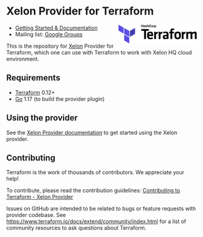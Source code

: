 # Xelon Provider for Terraform
<a href="https://terraform.io">
  <img src="https://raw.githubusercontent.com/hashicorp/terraform-website/master/public/img/logo-hashicorp.svg" alt="Terraform logo" align="right" title="Terraform" height="50"/>
</a>

* [Getting Started & Documentation](https://registry.terraform.io/providers/xelon/xelon/latest/docs)
* Mailing list: [Google Groups](http://groups.google.com/group/terraform-tool)

This is the repository for [Xelon](https://www.xelon.ch/) Provider for Terraform,
which one can use with Terraform to work with Xelon HQ cloud environment.


## Requirements

- [Terraform](https://www.terraform.io/downloads.html) 0.12+
- [Go](https://golang.org/doc/install) 1.17 (to build the provider plugin)


## Using the provider

See the [Xelon Provider documentation](https://insert-link-later)
to get started using the Xelon provider.


## Contributing

Terraform is the work of thousands of contributors. We appreciate your help!

To contribute, please read the contribution guidelines: [Contributing to Terraform - Xelon Provider](.github/CONTRIBUTING.md)

Issues on GitHub are intended to be related to bugs or feature requests with
provider codebase. See https://www.terraform.io/docs/extend/community/index.html
for a list of community resources to ask questions about Terraform.
